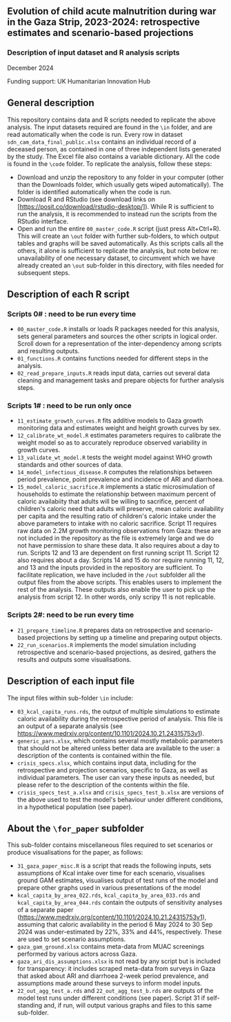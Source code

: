 ## Evolution of child acute malnutrition during war in the Gaza Strip, 2023-2024: retrospective estimates and scenario-based projections
### Description of input dataset and R analysis scripts
December 2024

Funding support: UK Humanitarian Innovation Hub

## General description
This repository contains data and R scripts needed to replicate the above analysis. The input datasets required are found in the `\in` folder, and are read automatically when the code is run. Every row in dataset `sdn_cam_data_final_public.xlsx` contains an individual record of a deceased person, as contained in one of three independent lists generated by the study. The Excel file also contains a variable dictionary.
All the code is found in the `\code` folder. To replicate the analysis, follow these steps:
* Download and unzip the repository to any folder in your computer (other than the Downloads folder, which usually gets wiped automatically). The folder is identified automatically when the code is run.
* Download R and RStudio (see download links on [https://posit.co/download/rstudio-desktop/]). While R is sufficient to run the analysis, it is recommended to instead run the scripts from the RStudio interface.
* Open and run the entire `00_master_code.R` script (just press Alt+Ctrl+R). This will create an `\out` folder with further sub-folders, to which output tables and graphs will be saved automatically. As this scripts calls all the others, it alone is sufficient to replicate the analysis, but note below re: unavailability of one necessary dataset, to circumvent which we have already created an `\out` sub-folder in this directory, with files needed for subsequent steps.

## Description of each R script
### Scripts 0# : need to be run every time
* `00_master_code.R` installs or loads R packages needed for this analysis, sets general parameters and sources the other scripts in logical order. Scroll down for a representation of the inter-dependency among scripts and resulting outputs.
* `01_functions.R` contains functions needed for different steps in the analysis.
* `02_read_prepare_inputs.R` reads input data, carries out several data cleaning and management tasks and prepare objects for further analysis steps.

### Scripts 1# : need to be run only once
* `11_estimate_growth_curves.R` fits additive models to Gaza growth monitoring data and estimates weight and height growth curves by sex.
* `12_calibrate_wt_model.R` estimates parameters requires to calibrate the weight model so as to accurately reproduce observed variability in growth curves.
* `13_validate_wt_model.R` tests the weight model against WHO growth standards and other sources of data.
* `14_model_infectious_disease.R` computes the relationships between period prevalence, point prevalence and incidence of ARI and diarrhoea.
* `15_model_caloric_sacrifice.R` implements a static microsimulation of households to estimate the relationship between maximum percent of caloric availabiity that adults will be willing to sacrifice, percent of children's caloric need that adults will preserve, mean caloric availability per capita and the resulting ratio of children's caloric intake under the above parameters to intake with no caloric sacrifice.
Script 11 requires raw data on 2.2M growth monitoring observations from Gaza: these are not included in the repository as the file is extremely large and we do not have permission to share these data. It also requires about a day to run. Scripts 12 and 13 are dependent on first running script 11. Script 12 also requires about a day. Scripts 14 and 15 do nor require running 11, 12, and 13 and the inputs provided in the repository are sufficient.
To facilitate replication, we have included in the `/out` subfolder all the output files from the above scripts. This enables users to implement the rest of the analysis. These outputs also enable the user to pick up the analysis from script 12. In other words, only scripy 11 is not replicable.

### Scripts 2#: need to be run every time
* `21_prepare_timeline.R` prepares data on retrospective and scenario-based projections by setting up a timeline and preparing output objects.
* `22_run_scenarios.R` implements the model simulation including retrospective and scenario-based projections, as desired, gathers the results and outputs some visualisations.

## Description of each input file
The input files within sub-folder `\in` include:
* `03_kcal_capita_runs.rds`, the output of multiple simulations to estimate caloric availability during the retrospective period of analysis. This file is an output of a separate analysis (see https://www.medrxiv.org/content/10.1101/2024.10.21.24315753v1).
* `generic_pars.xlsx`, which contains several mostly metabolic parameters that should not be altered unless better data are available to the user: a description of the contents is contained within the file.
* `crisis_specs.xlsx`, which contains input data, including for the retrospective and projection scenarios, specific to Gaza, as well as individual parameters. The user can vary these inputs as needed, but please refer to the description of the contents within the file.
* `crisis_specs_test_a.xlsx` and `crisis_specs_test_b.xlsx` are versions of the above used to test the model's behaviour under different conditions, in a hypothetical population (see paper).

## About the `\for_paper` subfolder
This sub-folder contains miscellaneous files required to set scenarios or produce visualisations for the paper, as follows:
* `31_gaza_paper_misc.R` is a script that reads the following inputs, sets assumptions of Kcal intake over time for each scenario, visualises ground GAM estimates, visualises output of test runs of the model and prepare other graphs used in various presentations of the model
* `kcal_capita_by_area_022.rds`, `kcal_capita_by_area_033.rds` and `kcal_capita_by_area_044.rds` contain the outputs of sensitivity analyses of a separate paper (https://www.medrxiv.org/content/10.1101/2024.10.21.24315753v1), assuming that caloric availability in the period 6 May 2024 to 30 Sep 2024 was under-estimated by 22%, 33% and 44%, respectively. These are used to set scenario assumptions.
* `gaza_gam_ground.xlsx` contains meta-data from MUAC screenings performed by various actors across Gaza.
* `gaza_ari_dis_assumptions.xlsx` is not read by any script but is included for transparency: it includes scraped meta-data from surveys in Gaza that asked about ARI and diarrhoea 2-week period prevalence, and assumptions made around these surveys to inform model inputs.
* `22_out_agg_test_a.rds` and `22_out_agg_test_b.rds` are outputs of the model test runs under different conditions (see paper).
Script 31 if self-standing and, if run, will output various graphs and files to this same sub-folder.
